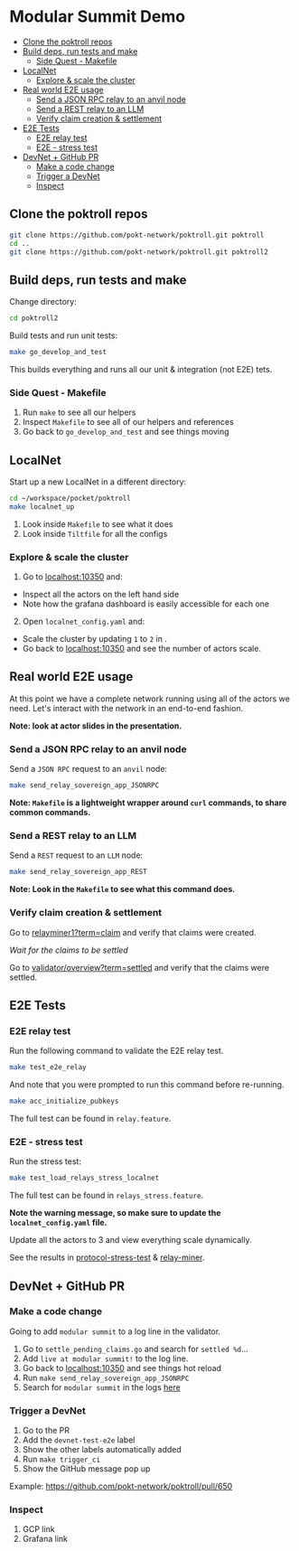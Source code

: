 # Modular Summit Demo <!-- omit in toc -->

- [Clone the poktroll repos](#clone-the-poktroll-repos)
- [Build deps, run tests and make](#build-deps-run-tests-and-make)
  - [Side Quest - Makefile](#side-quest---makefile)
- [LocalNet](#localnet)
  - [Explore \& scale the cluster](#explore--scale-the-cluster)
- [Real world E2E usage](#real-world-e2e-usage)
  - [Send a JSON RPC relay to an anvil node](#send-a-json-rpc-relay-to-an-anvil-node)
  - [Send a REST relay to an LLM](#send-a-rest-relay-to-an-llm)
  - [Verify claim creation \& settlement](#verify-claim-creation--settlement)
- [E2E Tests](#e2e-tests)
  - [E2E relay test](#e2e-relay-test)
  - [E2E - stress test](#e2e---stress-test)
- [DevNet + GitHub PR](#devnet--github-pr)
  - [Make a code change](#make-a-code-change)
  - [Trigger a DevNet](#trigger-a-devnet)
  - [Inspect](#inspect)

## Clone the poktroll repos

```bash
git clone https://github.com/pokt-network/poktroll.git poktroll
cd ..
git clone https://github.com/pokt-network/poktroll.git poktroll2
```

## Build deps, run tests and make

Change directory:

```bash
cd poktroll2
```

Build tests and run unit tests:

```bash
make go_develop_and_test
```

This builds everything and runs all our unit & integration (not E2E) tets.

### Side Quest - Makefile

1. Run `make` to see all our helpers
2. Inspect `Makefile` to see all of our helpers and references
3. Go back to `go_develop_and_test` and see things moving

## LocalNet

Start up a new LocalNet in a different directory:

```bash
cd ~/workspace/pocket/poktroll
make localnet_up
```

1. Look inside `Makefile` to see what it does
2. Look inside `Tiltfile` for all the configs

### Explore & scale the cluster

1. Go to [localhost:10350](http://localhost:10350/r/validator/overview) and:

- Inspect all the actors on the left hand side
- Note how the grafana dashboard is easily accessible for each one

2. Open `localnet_config.yaml` and:

- Scale the cluster by updating `1` to `2` in .
- Go back to [localhost:10350](http://localhost:10350/r/validator/overview) and
  see the number of actors scale.

## Real world E2E usage

At this point we have a complete network running using all of the actors we need. Let's interact with the network in an end-to-end fashion.

**Note: look at actor slides in the presentation.**

### Send a JSON RPC relay to an anvil node

Send a `JSON RPC` request to an `anvil` node:

```bash
make send_relay_sovereign_app_JSONRPC
```

**Note: `Makefile` is a lightweight wrapper around `curl` commands, to share common commands.**

### Send a REST relay to an LLM

Send a `REST` request to an `LLM` node:

```bash
make send_relay_sovereign_app_REST
```

**Note: Look in the `Makefile` to see what this command does.**

### Verify claim creation & settlement

Go to [relayminer1?term=claim](http://localhost:10350/r/relayminer1/overview?term=claim) and verify that claims were created.

_Wait for the claims to be settled_

Go to [validator/overview?term=settled](http://localhost:10350/r/validator/overview?term=settled) and verify that the claims were settled.

## E2E Tests

### E2E relay test

Run the following command to validate the E2E relay test.

```bash
make test_e2e_relay
```

And note that you were prompted to run this command before re-running.

```bash
make acc_initialize_pubkeys
```

The full test can be found in `relay.feature`.

### E2E - stress test

Run the stress test:

```bash
make test_load_relays_stress_localnet
```

The full test can be found in `relays_stress.feature`.

**Note the warning message, so make sure to update the `localnet_config.yaml` file.**

Update all the actors to 3 and view everything scale dynamically.

See the results in [protocol-stress-test](http://localhost:3003/d/ddkakqetrti4gb/protocol-stress-test?orgId=1&refresh=5s) & [relay-miner](http://localhost:3003/d/relayminer/protocol-relayminer?orgId=1&refresh=5s).

## DevNet + GitHub PR

### Make a code change

Going to add `modular summit` to a log line in the validator.

1. Go to `settle_pending_claims.go` and search for `settled %d`...
2. Add `live at modular summit!` to the log line.
3. Go back to [localhost:10350](http://localhost:10350/r/validator/overview?term=claim) and see things hot reload
4. Run `make send_relay_sovereign_app_JSONRPC`
5. Search for `modular summit` in the logs [here](http://localhost:10350/r/validator/overview?term=modular+summ)

### Trigger a DevNet

1. Go to the PR
2. Add the `devnet-test-e2e` label
3. Show the other labels automatically added
4. Run `make trigger_ci`
5. Show the GitHub message pop up

Example: https://github.com/pokt-network/poktroll/pull/650

### Inspect

1. GCP link
2. Grafana link
